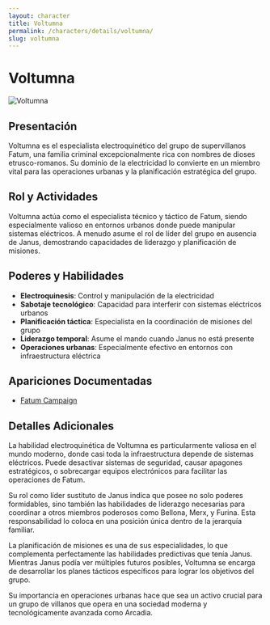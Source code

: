```yaml
---
layout: character
title: Voltumna
permalink: /characters/details/voltumna/
slug: voltumna
---
```


# Voltumna

<div class="character-photo">
  <img src="{{ site.baseurl }}/assets/img/characters/Voltumna.jpg" alt="Voltumna" />
</div>

## Presentación
Voltumna es el especialista electroquinético del grupo de supervillanos Fatum, una familia criminal excepcionalmente rica con nombres de dioses etrusco-romanos. Su dominio de la electricidad lo convierte en un miembro vital para las operaciones urbanas y la planificación estratégica del grupo.

## Rol y Actividades
Voltumna actúa como el especialista técnico y táctico de Fatum, siendo especialmente valioso en entornos urbanos donde puede manipular sistemas eléctricos. A menudo asume el rol de líder del grupo en ausencia de Janus, demostrando capacidades de liderazgo y planificación de misiones.

## Poderes y Habilidades
- **Electroquinesis**: Control y manipulación de la electricidad
- **Sabotaje tecnológico**: Capacidad para interferir con sistemas eléctricos urbanos
- **Planificación táctica**: Especialista en la coordinación de misiones del grupo
- **Liderazgo temporal**: Asume el mando cuando Janus no está presente
- **Operaciones urbanas**: Especialmente efectivo en entornos con infraestructura eléctrica

## Apariciones Documentadas
- [Fatum Campaign](../../groups/fatum/fatum.md)

## Detalles Adicionales
La habilidad electroquinética de Voltumna es particularmente valiosa en el mundo moderno, donde casi toda la infraestructura depende de sistemas eléctricos. Puede desactivar sistemas de seguridad, causar apagones estratégicos, o sobrecargar equipos electrónicos para facilitar las operaciones de Fatum.

Su rol como líder sustituto de Janus indica que posee no solo poderes formidables, sino también las habilidades de liderazgo necesarias para coordinar a otros miembros poderosos como Bellona, Merx, y Furina. Esta responsabilidad lo coloca en una posición única dentro de la jerarquía familiar.

La planificación de misiones es una de sus especialidades, lo que complementa perfectamente las habilidades predictivas que tenía Janus. Mientras Janus podía ver múltiples futuros posibles, Voltumna se encarga de desarrollar los planes tácticos específicos para lograr los objetivos del grupo.

Su importancia en operaciones urbanas hace que sea un activo crucial para un grupo de villanos que opera en una sociedad moderna y tecnológicamente avanzada como Arcadia.